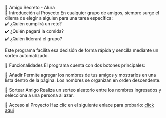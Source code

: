 🎉 Amigo Secreto - Alura<br>
📌 Introducción al Proyecto
En cualquier grupo de amigos, siempre surge el dilema de elegir a alguien para una tarea específica:<br>
✔️ ¿Quién cumplirá un reto?<br>
✔️ ¿Quién pagará la comida?<br>
✔️ ¿Quién liderará el grupo?

Este programa facilita esa decisión de forma rápida y sencilla mediante un sorteo automatizado.

🚀 Funcionalidades
El programa cuenta con dos botones principales:

🔹 Añadir
Permite agregar los nombres de tus amigos y mostrarlos en una lista dentro de la página. Los nombres se organizan en orden descendente.

🔹 Sortear Amigo
Realiza un sorteo aleatorio entre los nombres ingresados y selecciona a una persona al azar.

🔗 Acceso al Proyecto
Haz clic en el siguiente enlace para probarlo:
[click aqui](https://juanmarin2408.github.io/amigosecreto-alura/)

